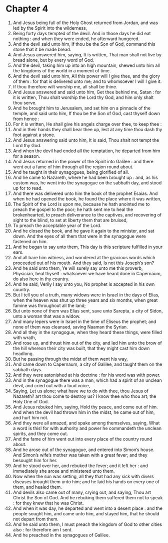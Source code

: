 # Chapter 4

1. And Jesus being full of the Holy Ghost returned from Jordan, and was led by the Spirit into the wilderness,
2. Being forty days tempted of the devil. And in those days he did eat nothing : and when they were ended, he afterward hungered.
3. And the devil said unto him, If thou be the Son of God, command this stone that it be made bread.
4. And Jesus answered him, saying, It is written, That man shall not live by bread alone, but by every word of God.
5. And the devil, taking him up into an high mountain, shewed unto him all the kingdoms of the world in a moment of time.
6. And the devil said unto him, All this power will I give thee, and the glory of them : for that is delivered unto me; and to whomsoever I will I give it.
7. If thou therefore wilt worship me, all shall be thine.
8. And Jesus answered and said unto him, Get thee behind me, Satan : for it is written, Thou shalt worship the Lord thy God, and him only shalt thou serve.
9. And he brought him to Jerusalem, and set him on a pinnacle of the temple, and said unto him, If thou be the Son of God, cast thyself down from hence :
10. For it is written, He shall give his angels charge over thee, to keep thee :
11. And in their hands they shall bear thee up, lest at any time thou dash thy foot against a stone.
12. And Jesus answering said unto him, It is said, Thou shalt not tempt the Lord thy God.
13. And when the devil had ended all the temptation, he departed from him for a season.
14. And Jesus returned in the power of the Spirit into Galilee : and there went out a fame of him through all the region round about.
15. And he taught in their synagogues, being glorified of all.
16. And he came to Nazareth, where he had been brought up : and, as his custom was, he went into the synagogue on the sabbath day, and stood up for to read.
17. And there was delivered unto him the book of the prophet Esaias. And when he had opened the book, he found the place where it was written,
18. The Spirit of the Lord is upon me, because he hath anointed me to preach the gospel to the poor; he hath sent me to heal the brokenhearted, to preach deliverance to the captives, and recovering of sight to the blind, to set at liberty them that are bruised,
19. To preach the acceptable year of the Lord.
20. And he closed the book, and he gave it again to the minister, and sat down. And the eyes of all them that were in the synagogue were fastened on him.
21. And he began to say unto them, This day is this scripture fulfilled in your ears.
22. And all bare him witness, and wondered at the gracious words which proceeded out of his mouth. And they said, Is not this Joseph’s son?
23. And he said unto them, Ye will surely say unto me this proverb, Physician, heal thyself : whatsoever we have heard done in Capernaum, do also here in thy country.
24. And he said, Verily I say unto you, No prophet is accepted in his own country.
25. But I tell you of a truth, many widows were in Israel in the days of Elias, when the heaven was shut up three years and six months, when great famine was throughout all the land;
26. But unto none of them was Elias sent, save unto Sarepta, a city of Sidon, unto a woman that was a widow.
27. And many lepers were in Israel in the time of Eliseus the prophet; and none of them was cleansed, saving Naaman the Syrian.
28. And all they in the synagogue, when they heard these things, were filled with wrath,
29. And rose up, and thrust him out of the city, and led him unto the brow of the hill whereon their city was built, that they might cast him down headlong.
30. But he passing through the midst of them went his way,
31. And came down to Capernaum, a city of Galilee, and taught them on the sabbath days.
32. And they were astonished at his doctrine : for his word was with power.
33. And in the synagogue there was a man, which had a spirit of an unclean devil, and cried out with a loud voice,
34. Saying, Let us alone; what have we to do with thee, thou Jesus of Nazareth? art thou come to destroy us? I know thee who thou art; the Holy One of God.
35. And Jesus rebuked him, saying, Hold thy peace, and come out of him. And when the devil had thrown him in the midst, he came out of him, and hurt him not.
36. And they were all amazed, and spake among themselves, saying, What a word is this! for with authority and power he commandeth the unclean spirits, and they come out.
37. And the fame of him went out into every place of the country round about.
38. And he arose out of the synagogue, and entered into Simon’s house. And Simon’s wife’s mother was taken with a great fever; and they besought him for her.
39. And he stood over her, and rebuked the fever; and it left her : and immediately she arose and ministered unto them.
40. Now when the sun was setting, all they that had any sick with divers diseases brought them unto him; and he laid his hands on every one of them, and healed them.
41. And devils also came out of many, crying out, and saying, Thou art Christ the Son of God. And he rebuking them suffered them not to speak : for they knew that he was Christ.
42. And when it was day, he departed and went into a desert place : and the people sought him, and came unto him, and stayed him, that he should not depart from them.
43. And he said unto them, I must preach the kingdom of God to other cities also : for therefore am I sent.
44. And he preached in the synagogues of Galilee.


